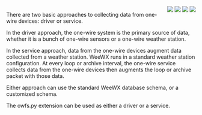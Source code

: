 <div style="float:right">
<img src="http://weewx.com/hardware/ow-ds9490r.png"/>
<img src="http://weewx.com/hardware/ow-ds18b20.png"/>
<img src="http://weewx.com/hardware/ow-inspeed-anemometer.png" />
<img src="http://weewx.com/hardware/ow-soil-moisture-sensor.png" />
</div>

There are two basic approaches to collecting data from one-wire devices: driver or service.

In the driver approach, the one-wire system is the primary source of data, whether it is a bunch of one-wire sensors or a one-wire weather station.

In the service approach, data from the one-wire devices augment data collected from a weather station. WeeWX runs in a standard weather station configuration. At every loop or archive interval, the one-wire service collects data from the one-wire devices then augments the loop or archive packet with those data.

Either approach can use the standard WeeWX database schema, or a customized schema.

The owfs.py extension can be used as either a driver or a service.